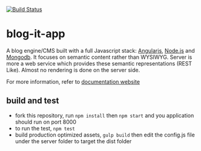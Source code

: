 [![Build Status](https://travis-ci.org/blog-it/blog-it-app.svg?branch=master)](https://travis-ci.org/blog-it/blog-it-app)

# blog-it-app

A blog engine/CMS built with a full Javascript stack: [Angularjs](https://angularjs.org/), [Node.js](http://nodejs.org/) and [Mongodb](http://www.mongodb.org/).
It focuses on semantic content rather than WYSIWYG. Server is more a web service which provides these semantic representations (REST Like). Almost no rendering is done on the server side.

For more information, refer to [documentation website](http://blog-it.nodejitsu.com)

## build and test

* fork this repository, run `npm install` then `npm start` and you application should run on port 8000
* to run the test, `npm test`
* build production optimized assets, `gulp build` then edit the config.js file under the server folder to target the dist folder